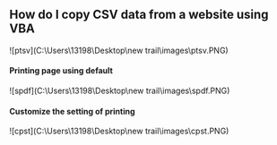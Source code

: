 ## How do I copy CSV data from a website using VBA

![ptsv](C:\Users\13198\Desktop\new trail\images\ptsv.PNG)

#### Printing page using default

![spdf](C:\Users\13198\Desktop\new trail\images\spdf.PNG)

#### Customize the setting of printing 

![cpst](C:\Users\13198\Desktop\new trail\images\cpst.PNG)

